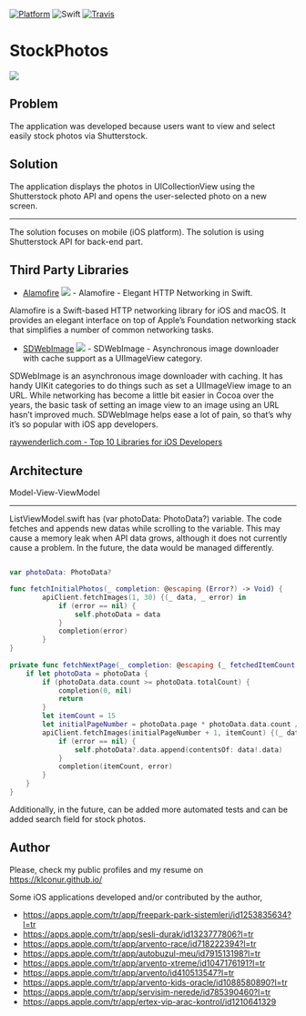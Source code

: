 [![Platform](https://img.shields.io/cocoapods/p/SwiftIcons.svg)](http://cocoadocs.org/docsets/SwiftIcons) ![Swift](https://img.shields.io/badge/%20in-swift%204.2-orange.svg) [![Travis](https://img.shields.io/travis/ranesr/SwiftIcons.svg)](https://travis-ci.org/ranesr/SwiftIcons/)

# StockPhotos


![](app_video.gif)


Problem
------
The application was developed because users want to view and select easily stock photos via Shutterstock.

Solution
-------
The application displays the photos in UICollectionView using the Shutterstock photo API and opens the user-selected photo on a new screen.

-------
The solution focuses on mobile (iOS platform). The solution is using Shutterstock API for back-end part.

Third Party Libraries
-------
* [Alamofire](https://github.com/Alamofire/Alamofire) ![](https://img.shields.io/github/stars/Alamofire/alamofire.svg?style=social) - Alamofire - Elegant HTTP Networking in Swift.

Alamofire is a Swift-based HTTP networking library for iOS and macOS. It provides an elegant interface on top of Apple’s Foundation networking stack that simplifies a number of common networking tasks.


* [SDWebImage](https://github.com/SDWebImage/SDWebImage) ![](https://img.shields.io/github/stars/SDWebImage/sdwebimage.svg?style=social) - SDWebImage - Asynchronous image downloader with cache support as a UIImageView category.

SDWebImage is an asynchronous image downloader with caching. It has handy UIKit categories to do things such as set a UIImageView image to an URL. While networking has become a little bit easier in Cocoa over the years, the basic task of setting an image view to an image using an URL hasn’t improved much. SDWebImage helps ease a lot of pain, so that’s why it’s so popular with iOS app developers.

[raywenderlich.com - Top 10 Libraries for iOS Developers](https://www.raywenderlich.com/259-top-10-libraries-for-ios-developers)

Architecture
---------
Model-View-ViewModel

-------
ListViewModel.swift has (var photoData: PhotoData?) variable. The code fetches and appends new datas while scrolling to the variable. This may cause a memory leak when API data grows, although it does not currently cause a problem. In the future, the data would be managed differently.

```Swift

var photoData: PhotoData?

func fetchInitialPhotos(_ completion: @escaping (Error?) -> Void) {
        apiClient.fetchImages(1, 30) {(_ data, _ error) in
            if (error == nil) {
                self.photoData = data
            }
            completion(error)
        }
}
    
private func fetchNextPage(_ completion: @escaping (_ fetchedItemCount: Int, _ error: Error?) -> Void) {
    if let photoData = photoData {
        if (photoData.data.count >= photoData.totalCount) {
            completion(0, nil)
            return
        }
        let itemCount = 15
        let initialPageNumber = photoData.page * photoData.data.count / itemCount
        apiClient.fetchImages(initialPageNumber + 1, itemCount) {(_ data, _ error) in
            if (error == nil) {
                self.photoData?.data.append(contentsOf: data!.data)
            }
            completion(itemCount, error)
        }
    }
}

```

Additionally, in the future, can be added more automated tests and can be added search field for stock photos.

Author
-----

Please, check my public profiles and my resume on https://klconur.github.io/



Some iOS applications developed and/or contributed by the author,

* https://apps.apple.com/tr/app/freepark-park-sistemleri/id1253835634?l=tr
* https://apps.apple.com/tr/app/sesli-durak/id1323777806?l=tr
* https://apps.apple.com/tr/app/arvento-race/id718222394?l=tr
* https://apps.apple.com/tr/app/autobuzul-meu/id791513198?l=tr
* https://apps.apple.com/tr/app/arvento-xtreme/id1047176191?l=tr
* https://apps.apple.com/tr/app/arvento/id410513547?l=tr
* https://apps.apple.com/tr/app/arvento-kids-oracle/id1088580890?l=tr
* https://apps.apple.com/tr/app/servisim-nerede/id785390460?l=tr
* https://apps.apple.com/tr/app/ertex-vip-arac-kontrol/id1210641329
